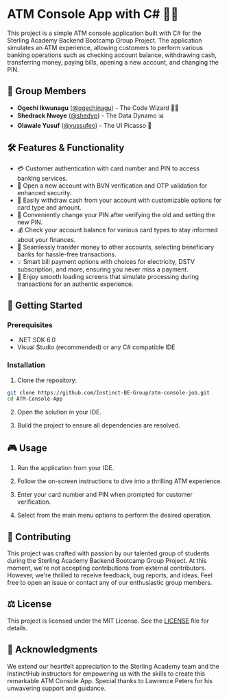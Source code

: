 # ATM Console App with C# 🏦🚀

This project is a simple ATM console application built with C# for the Sterling Academy Backend Bootcamp Group Project. The application simulates an ATM experience, allowing customers to perform various banking operations such as checking account balance, withdrawing cash, transferring money, paying bills, opening a new account, and changing the PIN.

## 🎉 Group Members

- **Ogechi Ikwunagu** ([@ogechinagu](https://github.com/ogechinagu)) - The Code Wizard 🧙‍♂️
- **Shedrack Nwoye** ([@shedyp](https://github.com/shedyp)) - The Data Dynamo 📊
- **Olawale Yusuf** ([@yussufeo](https://github.com/yussufeo)) - The UI Picasso 🎨

## 🛠 Features & Functionality

- 💳 Customer authentication with card number and PIN to access banking services.
- 🏦 Open a new account with BVN verification and OTP validation for enhanced security.
- 💸 Easily withdraw cash from your account with customizable options for card type and amount.
- 🔢 Conveniently change your PIN after verifying the old and setting the new PIN.
- 💰 Check your account balance for various card types to stay informed about your finances.
- 🤝 Seamlessly transfer money to other accounts, selecting beneficiary banks for hassle-free transactions.
- 💡 Smart bill payment options with choices for electricity, DSTV subscription, and more, ensuring you never miss a payment.
- 🔄 Enjoy smooth loading screens that simulate processing during transactions for an authentic experience.

## 🚀 Getting Started

### Prerequisites

- .NET SDK 6.0
- Visual Studio (recommended) or any C# compatible IDE

### Installation

1. Clone the repository:
```bash
git clone https://github.com/Instinct-BE-Group/atm-console-job.git
cd ATM-Console-App
```

2. Open the solution in your IDE.

3. Build the project to ensure all dependencies are resolved.

## 🎮 Usage

1. Run the application from your IDE.

2. Follow the on-screen instructions to dive into a thrilling ATM experience.

3. Enter your card number and PIN when prompted for customer verification.

4. Select from the main menu options to perform the desired operation.

## 🎉 Contributing

This project was crafted with passion by our talented group of students during the Sterling Academy Backend Bootcamp Group Project. At this moment, we're not accepting contributions from external contributors. However, we're thrilled to receive feedback, bug reports, and ideas. Feel free to open an issue or contact any of our enthusiastic group members.

## ⚖️ License

This project is licensed under the MIT License. See the [LICENSE](LICENSE) file for details.

## 🙌 Acknowledgments

We extend our heartfelt appreciation to the Sterling Academy team and the InstinctHub instructors for empowering us with the skills to create this remarkable ATM Console App. Special thanks to Lawrence Peters for his unwavering support and guidance.



